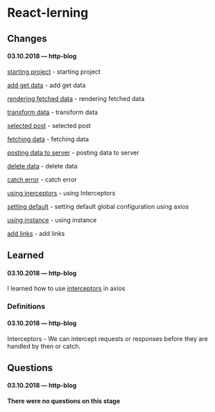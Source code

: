 # React-lerning

## Changes

#### 03.10.2018 — http-blog
[starting project](https://github.com/Mikele11/React-lerning/commit/6fdbae86da10e9456119b423bb6fb8819db5bbfd) - starting project

[add get data](https://github.com/Mikele11/React-lerning/commit/b04855dbd04f3bc73c0c87bdbd99400c5e9225fc) - add get data

[rendering fetched data](https://github.com/Mikele11/React-lerning/commit/933a6be82bafac80a6aacc430787cc2b0cddb6aa) - rendering fetched data

[transform data](https://github.com/Mikele11/React-lerning/commit/a74f1920a43f19f01db7c94726fe611e212c346e) - transform data

[selected post](https://github.com/Mikele11/React-lerning/commit/c9f3e191a0fb2b02a310a6785595f9abb33aa1c6) - selected post

[fetching data](https://github.com/Mikele11/React-lerning/commit/805f3b08be0113c4552735bb55cc75d60de6b026) - fetching data

[posting data to server](https://github.com/Mikele11/React-lerning/commit/6c2f27a867c64665a7e81f7b2c6e00f2eefbd5b6) - posting data to server

[delete data](https://github.com/Mikele11/React-lerning/commit/dfc1105e0664cb3fa1540ab45c40a0bd7b9da36e) - delete data

[catch error](https://github.com/Mikele11/React-lerning/commit/20b93399aa65948492c6e5319382bbb7fd4883dc) - catch error

[using inerceptors](https://github.com/Mikele11/React-lerning/commit/006cb92b591bafe0fdf367351ac799bd580ffc26) - using Interceptors

[setting default](https://github.com/Mikele11/React-lerning/commit/bd3c182f075ad265e91133ffdeeacdee035bdcd0) - setting default global configuration using axios

[using instance](https://github.com/Mikele11/React-lerning/commit/76b3d7fc77d6c5198d2f301a22196a92da273b1b) - using instance

[add links](https://github.com/Mikele11/React-lerning/commit/60c95249e3b827a869f777f7d3ba58b5b3ab6d3b) - add links

## Learned

#### 03.10.2018 — http-blog

I learned how to use [interceptors](#interceptors) in axios


### Definitions

#### 03.10.2018 — http-blog

<a name="interceptors"></a>Interceptors - We can intercept requests or responses before they are handled by then or catch.

## Questions

#### 03.10.2018 — http-blog

**There were no questions on this stage**